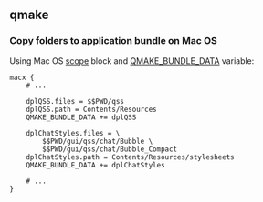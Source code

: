 ## qmake

### Copy folders to application bundle on Mac OS

Using Mac OS [scope](https://doc.qt.io/qt-5/qmake-language.html#scopes-and-conditions) block and [QMAKE_BUNDLE_DATA](https://doc.qt.io/qt-5/qmake-variable-reference.html#qmake-bundle-data) variable:

``` qmake
macx {
    # ...

    dplQSS.files = $$PWD/qss
    dplQSS.path = Contents/Resources
    QMAKE_BUNDLE_DATA += dplQSS

    dplChatStyles.files = \
        $$PWD/gui/qss/chat/Bubble \
        $$PWD/gui/qss/chat/Bubble_Compact
    dplChatStyles.path = Contents/Resources/stylesheets
    QMAKE_BUNDLE_DATA += dplChatStyles

    # ...
}
```
